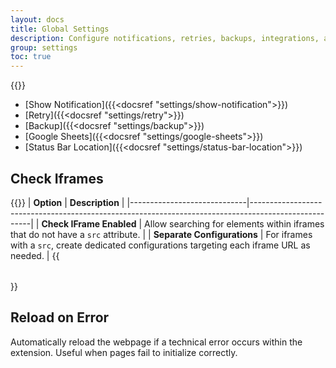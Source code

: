 ```yaml
---
layout: docs
title: Global Settings
description: Configure notifications, retries, backups, integrations, and advanced options that apply across all configurations.
group: settings
toc: true
---
```

{{<img global-settings.png>}}

- [Show Notification]({{<docsref "settings/show-notification">}})
- [Retry]({{<docsref "settings/retry">}})
- [Backup]({{<docsref "settings/backup">}})
- [Google Sheets]({{<docsref "settings/google-sheets">}})
 - [Status Bar Location]({{<docsref "settings/status-bar-location">}})

## Check Iframes
{{<table>}}
| **Option**                  | **Description**                                                                                     |
|-----------------------------|-----------------------------------------------------------------------------------------------------|
| **Check IFrame Enabled**    | Allow searching for elements within iframes that do not have a `src` attribute.                    |
| **Separate Configurations** | For iframes with a `src`, create dedicated configurations targeting each iframe URL as needed.     |
{{</table>}}

## Reload on Error
Automatically reload the webpage if a technical error occurs within the extension. Useful when pages fail to initialize correctly.


